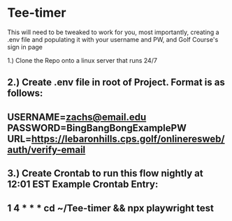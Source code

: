 # Tee-timer

This will need to be tweaked to work for you, most importantly, creating a .env file and populating it with your username and PW, and Golf Course's sign in page

1.) Clone the Repo onto a linux server that runs 24/7

2.) Create .env file in root of Project. 
Format is as follows: 
------
USERNAME=zachs@email.edu
PASSWORD=BingBangBongExamplePW
URL=https://lebaronhills.cps.golf/onlineresweb/auth/verify-email
------

3.) Create Crontab to run this flow nightly at 12:01 EST
Example Crontab Entry:
------
1 4 * * * cd ~/Tee-timer && npx playwright test
------
